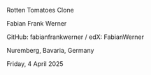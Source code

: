 Rotten Tomatoes Clone

Fabian Frank Werner

GitHub: fabianfrankwerner / edX: FabianWerner

Nuremberg, Bavaria, Germany

Friday, 4 April 2025
